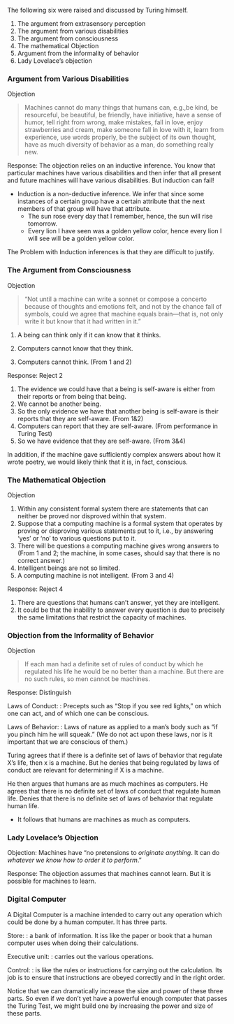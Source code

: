 The following six were raised and discussed by Turing himself. 

1.  The argument from extrasensory perception
2.  The argument from various disabilities
3.  The argument from consciousness
4.  The mathematical Objection
5.  Argument from the informality of behavior
6.  Lady Lovelace’s objection


### Argument from Various Disabilities

Objection
> Machines cannot do many things that humans can, e.g.,be kind, be resourceful, be beautiful, be friendly, have initiative, have a sense of humor, tell right from wrong, make mistakes, fall in love, enjoy strawberries and cream, make someone fall in love with it, learn from experience, use words properly, be the subject of its own thought, have as much diversity of behavior as a man, do something really new.

Response: The objection relies on an inductive inference. You know that particular machines have various disabilities and then infer that all present and future machines will have various disabilities. But induction can fail!

+  Induction is a non-deductive inference. We infer that since some instances of a certain group have a certain attribute that the next members of that group will have that attribute.
	+   The sun rose every day that I remember, hence, the sun will rise tomorrow.
	+   Every lion I have seen was a golden yellow color, hence every lion I will see will be a golden yellow color.

The Problem with Induction inferences is that they are difficult to justify. 


### The Argument from Consciousness

Objection

> “Not until a machine can write a sonnet or compose a concerto because of thoughts and emotions felt, and not by the chance fall of symbols, could we agree that machine equals brain—that is, not only write it but know that it had written in it.”

1.  A being can think only if it can know that it thinks.

2.  Computers cannot know that they think.

3.  Computers cannot think. (From 1 and 2)

Response: Reject 2

1.  The evidence we could have that a being is self-aware is either from their reports or from being that being.
2.  We cannot be another being.
3.  So the only evidence we have that another being is self-aware is their reports that they are self-aware. (From 1&2)
4.  Computers can report that they are self-aware. (From performance in Turing Test)
5.  So we have evidence that they are self-aware. (From 3&4)

In addition, if the machine gave sufficiently complex answers about how it wrote poetry, we would likely think that it is, in fact, conscious.

### The Mathematical Objection

Objection

1.  Within any consistent formal system there are statements that can neither be proved nor disproved within that system.
2.  Suppose that a computing machine is a formal system that operates by proving or disproving various statements put to it, i.e., by answering ‘yes’ or ‘no’ to various questions put to it.
3.  There will be questions a computing machine gives wrong answers to   (From 1 and 2; the machine, in some cases, should say that there is no correct answer.)
4.  Intelligent beings are not so limited.
5.  A computing machine is not intelligent. (From 3 and 4)

Response: Reject 4

1.  There are questions that humans can’t answer, yet they are
    intelligent.
2.  It could be that the inability to answer every question is due to precisely the same limitations that restrict the capacity of machines.

### Objection from the Informality of Behavior

Objection

> If each man had a definite set of rules of conduct by which he regulated his life he would be no better than a machine. But there are no such rules, so men cannot be machines.

Response: Distinguish

Laws of Conduct:
:   Precepts such as “Stop if you see red lights,” on which one 	can act, and of which one can be conscious.

Laws of Behavior:
:   Laws of nature as applied to a man’s body such as “if you pinch him  he will squeak.” (We do not act upon these laws, nor is it important that we are conscious of them.)

Turing agrees that if there is a definite set of laws of behavior that regulate X’s life, then x is a machine. But he denies that being regulated by laws of conduct are relevant for determining if X is a machine.

He then argues that humans are as much machines as computers. He agrees that there is no definite set of laws of conduct that regulate human life.  Denies that there is no definite set of laws of behavior that regulate human life.

-   It follows that humans are machines as much as computers.

### Lady Lovelace’s Objection

Objection: Machines have “no pretensions to *originate
anything*. It can do *whatever we know how to order it to perform*.”

Response: The objection assumes that machines cannot learn. But it is possible for machines to learn.

### Digital Computer

A Digital Computer is a machine intended to carry out any operation which could be done by a human computer. It has three parts. 

Store:
: a bank of information. It iss like the paper or book that a human computer uses when doing their calculations.

Executive unit:
: carries out the various operations.

Control:
:   is like the rules or instructions for carrying out the calculation. Its job is to ensure that instructions are  obeyed correctly and in the right order.

Notice that we can dramatically increase the size and power of these three parts. So even if we don’t yet have a powerful enough computer that passes the Turing Test, we might build one by increasing the power and size of these parts.
